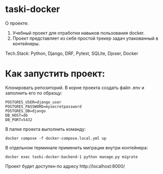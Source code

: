 # taski-docker
О проекте:
1. Учебный проект для отработки навыков пользования docker.
2. Проект представляет из себя простой трекер задач упакованный в контейнеры.

Tech.Stack: Python, Django, DRF, Pytest, SQLite, Djoser, Docker

# Как запустить проект:

Клонировать репозиторий. 
В корне проекта создать файл .env и заполнить его по образцу:

```
POSTGRES_USER=django_user
POSTGRES_PASSWORD=mysecretpassword
POSTGRES_DB=django
DB_HOST=db
DB_PORT=5432
```

В папке проекта выполнить команду:

```
docker compose -f docker-compose.local.yml up
```
В отдельном терминале применить миграции внутри контейнера:
```
docker exec taski-docker-backend-1 python manage.py migrate
```
Проект будет доступен по адресу http://localhost:8000/
